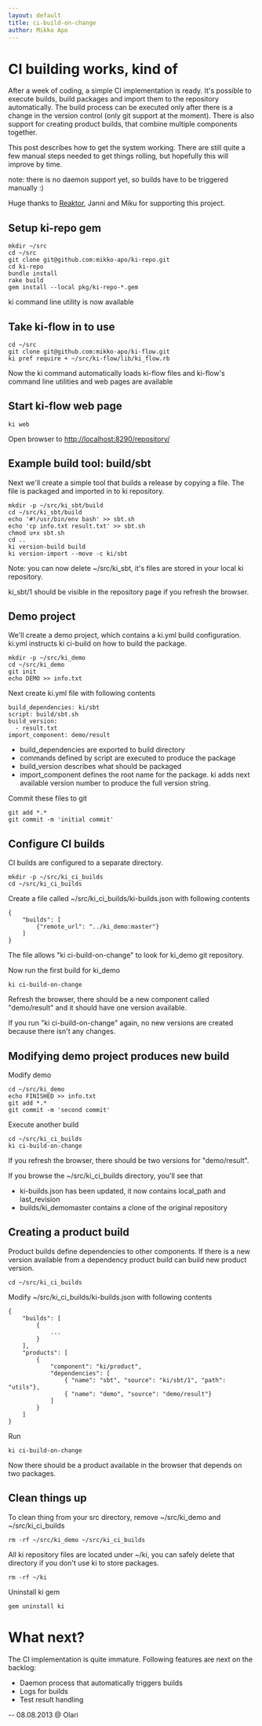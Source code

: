 ```yaml
---
layout: default
title: ci-build-on-change
author: Mikko Apo
---
```


# CI building works, kind of

After a week of coding, a simple CI implementation is ready. It's possible to execute builds,
build packages and import them to the repository automatically. The build process can be
executed only after there is a change in the version control (only git support at the moment).
There is also support for creating product builds, that combine multiple components together.

This post describes how to get the system working.
There are still quite a few manual steps needed to get things rolling,
but hopefully this will improve by time.

note: there is no daemon support yet, so builds have to be triggered manually :)

Huge thanks to [Reaktor](http://reaktor.fi/), Janni and Miku for supporting this project.

## Setup ki-repo gem

    mkdir ~/src
    cd ~/src
    git clone git@github.com:mikko-apo/ki-repo.git
    cd ki-repo
    bundle install
    rake build
    gem install --local pkg/ki-repo-*.gem

ki command line utility is now available

## Take ki-flow in to use

    cd ~/src
    git clone git@github.com:mikko-apo/ki-flow.git
    ki pref require + ~/src/ki-flow/lib/ki_flow.rb

Now the ki command automatically loads ki-flow files and ki-flow's command line utilities and web pages are available

## Start ki-flow web page

    ki web

Open browser to [http://localhost:8290/repository/](http://localhost:8290/repository/)

## Example build tool: build/sbt

Next we'll create a simple tool that builds a release by copying a file. The file is packaged
and imported in to ki repository.

    mkdir -p ~/src/ki_sbt/build
    cd ~/src/ki_sbt/build
    echo '#!/usr/bin/env bash' >> sbt.sh
    echo 'cp info.txt result.txt' >> sbt.sh
    chmod u+x sbt.sh
    cd ..
    ki version-build build
    ki version-import --move -c ki/sbt

Note: you can now delete ~/src/ki_sbt, it's files are stored in your local ki repository.

ki_sbt/1 should be visible in the repository page if you refresh the browser.

## Demo project

We'll create a demo project, which contains a ki.yml build configuration.
ki.yml instructs ki ci-build on how to build the package.

    mkdir -p ~/src/ki_demo
    cd ~/src/ki_demo
    git init
    echo DEMO >> info.txt

Next create ki.yml file with following contents

    build_dependencies: ki/sbt
    script: build/sbt.sh
    build_version:
      - result.txt
    import_component: demo/result

* build_dependencies are exported to build directory
* commands defined by script are executed to produce the package
* build_version describes what should be packaged
* import_component defines the root name for the package. ki adds next available version number to produce the full version string.

Commit these files to git

    git add *.*
    git commit -m 'initial commit'

## Configure CI builds

CI builds are configured to a separate directory.

    mkdir -p ~/src/ki_ci_builds
    cd ~/src/ki_ci_builds

Create a file called ~/src/ki_ci_builds/ki-builds.json with following contents

    {
        "builds": [
            {"remote_url": "../ki_demo:master"}
        ]
    }

The file allows "ki ci-build-on-change" to look for ki_demo git repository.

Now run the first build for ki_demo

    ki ci-build-on-change

Refresh the browser, there should be a new component called "demo/result" and it should have one version available.

If you run "ki ci-build-on-change" again, no new versions are created because there isn't any changes.

## Modifying demo project produces new build

Modify demo

    cd ~/src/ki_demo
    echo FINISHED >> info.txt
    git add *.*
    git commit -m 'second commit'

Execute another build

    cd ~/src/ki_ci_builds
    ki ci-build-on-change

If you refresh the browser, there should be two versions for "demo/result".

If you browse the ~/src/ki_ci_builds directory, you'll see that
* ki-builds.json has been updated, it now contains local_path and last_revision
* builds/ki_demomaster contains a clone of the original repository

## Creating a product build

Product builds define dependencies to other components. If there is a new version available from a dependency
product build can build new product version.

    cd ~/src/ki_ci_builds

Modify ~/src/ki_ci_builds/ki-builds.json with following contents

    {
        "builds": [
            {
                ...
            }
        ],
        "products": [
            {
                "component": "ki/product",
                "dependencies": [
                    { "name": "sbt", "source": "ki/sbt/1", "path": "utils"},
                    { "name": "demo", "source": "demo/result"}
                ]
            }
        ]
    }

Run

    ki ci-build-on-change

Now there should be a product available in the browser that depends on two packages.

## Clean things up

To clean thing from your src directory, remove ~/src/ki_demo and ~/src/ki_ci_builds

    rm -rf ~/src/ki_demo ~/src/ki_ci_builds

All ki repository files are located under ~/ki, you can safely delete that directory if you don't use ki to store packages.

    rm -rf ~/ki

Uninstall ki gem

    gem uninstall ki

# What next?

The CI implementation is quite immature. Following features are next on the backlog:

* Daemon process that automatically triggers builds
* Logs for builds
* Test result handling

--
08.08.2013 @ Olari
